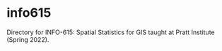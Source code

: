 # info615
Directory for INFO-615: Spatial Statistics for GIS taught at Pratt Institute (Spring 2022).

